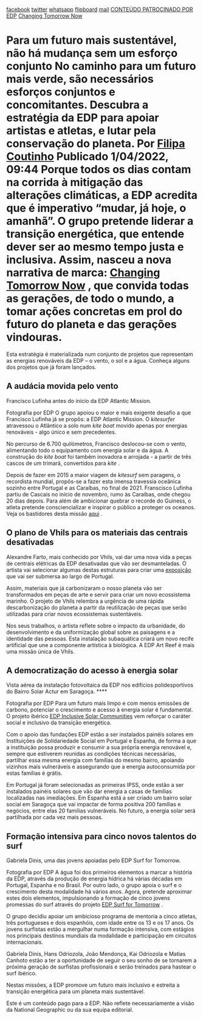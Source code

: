[facebook](https://www.facebook.com/sharer/sharer.php?u=https%3A%2F%2Fwww.natgeo.pt%2Fchanging-tomorrow-now%2F2021%2F12%2Fpara-um-futuro-mais-sustentavel-nao-ha-mudanca-sem-um-esforco-conjunto) [twitter](https://twitter.com/share?url=https%3A%2F%2Fwww.natgeo.pt%2Fchanging-tomorrow-now%2F2021%2F12%2Fpara-um-futuro-mais-sustentavel-nao-ha-mudanca-sem-um-esforco-conjunto&via=natgeo&text=Para%20um%20futuro%20mais%20sustent%C3%A1vel%2C%20n%C3%A3o%20h%C3%A1%20mudan%C3%A7a%20sem%20um%20esfor%C3%A7o%20conjunto) [whatsapp](https://web.whatsapp.com/send?text=https%3A%2F%2Fwww.natgeo.pt%2Fchanging-tomorrow-now%2F2021%2F12%2Fpara-um-futuro-mais-sustentavel-nao-ha-mudanca-sem-um-esforco-conjunto) [flipboard](https://share.flipboard.com/bookmarklet/popout?v=2&title=Para%20um%20futuro%20mais%20sustent%C3%A1vel%2C%20n%C3%A3o%20h%C3%A1%20mudan%C3%A7a%20sem%20um%20esfor%C3%A7o%20conjunto&url=https%3A%2F%2Fwww.natgeo.pt%2Fchanging-tomorrow-now%2F2021%2F12%2Fpara-um-futuro-mais-sustentavel-nao-ha-mudanca-sem-um-esforco-conjunto) [mail](mailto:?subject=NatGeo&body=https%3A%2F%2Fwww.natgeo.pt%2Fchanging-tomorrow-now%2F2021%2F12%2Fpara-um-futuro-mais-sustentavel-nao-ha-mudanca-sem-um-esforco-conjunto%20-%20Para%20um%20futuro%20mais%20sustent%C3%A1vel%2C%20n%C3%A3o%20h%C3%A1%20mudan%C3%A7a%20sem%20um%20esfor%C3%A7o%20conjunto) [CONTEÚDO PATROCINADO POR EDP](https://www.edp.com/pt-pt/changing-tomorrow-now) [Changing Tomorrow Now](https://www.natgeo.pt/meio-ambiente) 
# Para um futuro mais sustentável, não há mudança sem um esforço conjunto No caminho para um futuro mais verde, são necessários esforços conjuntos e concomitantes. Descubra a estratégia da EDP para apoiar artistas e atletas, e lutar pela conservação do planeta. Por [Filipa Coutinho](https://www.natgeo.pt/autor/filipa-coutinho) Publicado 1/04/2022, 09:44 Porque todos os dias contam na corrida à mitigação das alterações climáticas, a EDP acredita que é imperativo “mudar, já hoje, o amanhã”. O grupo pretende liderar a transição energética, que entende dever ser ao mesmo tempo justa e inclusiva. Assim, nasceu a nova narrativa de marca: [**Changing Tomorrow Now**](https://www.edp.com/pt-pt/changing-tomorrow-now) , que convida todas as gerações, de todo o mundo, a tomar ações concretas em prol do futuro do planeta e das gerações vindouras. 

Esta estratégia é materializada num conjunto de projetos que representam as energias renováveis da EDP – o vento, o sol e a água. Conheça alguns dos projetos que já foram lançados. 

## **A audácia movida pelo vento** 
Francisco Lufinha antes do início da EDP Atlantic Mission. 

Fotografia por EDP O grupo apoiou o maior e mais exigente desafio a que Francisco Lufinha já se propôs: a EDP Atlantic Mission. O _kitesurfer_ atravessou o Atlântico a solo num _kite boat_ movido apenas por energias renováveis - algo único e sem precedentes. 

No percurso de 6.700 quilómetros, Francisco deslocou-se com o vento, alimentando todo o equipamento com energia solar e da água. A construção do _kite boat_ foi também inovadora e arrojada - a partir de três cascos de um trimarã, convertidos para _kite_ . 

Depois de fazer em 2015 a maior viagem de _kitesurf_ sem paragens, o recordista mundial, propôs-se a fazer esta imensa travessia oceânica sozinho entre Portugal e as Caraíbas, no final de 2021. Franscisco Lufinha partiu de Cascais no início de novembro, rumo às Caraíbas, onde chegou 20 dias depois. Para além de ambicionar quebrar o recorde do Guiness, o atleta pretende consciencializar e inspirar o público a proteger os oceanos. Veja os bastidores desta missão [aqui](https://www.edp.com/pt-pt/changing-tomorrow-now/edp-atlantic-mission) . 

## **O plano de Vhils para os materiais das centrais desativadas** 
Alexandre Farto, mais conhecido por Vhils, vai dar uma nova vida a peças de centrais elétricas da EDP desativadas que vão ser desmanteladas. O artista vai selecionar algumas destas estruturas para criar uma [exposição](https://www.edp.com/pt-pt/changing-tomorrow-now/edp-art-reef) que vai ser submersa ao largo de Portugal. 

Assim, materiais que já carbonizaram o nosso planeta vão ser transformados em peças de arte e servir para criar um novo ecossistema marinho. O projeto de Vhils relembra a urgência de uma rápida descarbonização do planeta a partir da reutilização de peças que serão utilizadas para criar novos ecossistemas sustentáveis. 

Nos seus trabalhos, o artista reflete sobre o impacto da urbanidade, do desenvolvimento e da uniformização global sobre as paisagens e a identidade das pessoas. Esta instalação subaquática criará um novo recife artificial que une a componente artística à biológica. A EDP Art Reef é mais uma missão única de Vhils. 

## **A democratização do acesso à energia solar** 
Vista aérea da instalação fotovoltaica da EDP nos edifícios polidesportivos do Bairro Solar Actur em Saragoça. **** 

Fotografia por EDP Para um futuro mais limpo e com menos emissões de carbono, potenciar o crescimento e acesso à energia solar é fundamental. O projeto ibérico [EDP Inclusive Solar Communities](https://www.edp.com/pt-pt/changing-tomorrow-now/edp-inclusive-solar-communities) vem reforçar o caráter social e inclusivo da transição energética. 

Com o apoio das fundações EDP estão a ser instalados painéis solares em Instituições de Solidariedade Social em Portugal e Espanha, de forma a que a instituição possa produzir e consumir a sua própria energia renovável e, sempre que estiverem reunidas as condições técnicas necessárias, partilhar essa mesma energia com famílias do mesmo bairro, apoiando vizinhos mais vulneráveis e assegurando que a energia autoconsumida por estas famílias é grátis. 

Em Portugal já foram selecionadas as primeiras IPSS, onde estão a ser instalados painéis solares que vão dar energia a casas de famílias localizadas nas imediações. Em Espanha está a ser criado um bairro solar social em Saragoça que vai impactar de forma positiva 200 famílias e negócios, entre elas 20 famílias vulneráveis. No futuro, a energia solar será partilhada por cada vez mais pessoas. 

## **Formação intensiva para cinco novos talentos do surf** 
Gabriela Dinis, uma das jovens apoiadas pelo EDP Surf for Tomorrow. 

Fotografia por EDP A água foi dos primeiros elementos a marcar a história da EDP, através da produção de energia hídrica há várias décadas em Portugal, Espanha e no Brasil. Por outro lado, o grupo apoia o surf e o crescimento desta modalidade há vários anos. Agora, pretende aproximar estes dois elementos, impulsionando a formação de cinco jovens promessas do surf através do projeto [EDP Surf for Tomorrow](https://www.edp.com/pt-pt/changing-tomorrow-now/edp-surf-for-tomorrow) . 

O grupo decidiu apoiar um ambicioso programa de mentoria a cinco atletas, três portugueses e dois espanhóis, com idade entre os 13 e os 17 anos. Os jovens surfistas estão a mergulhar numa formação intensiva, com estágios nos principais destinos mundiais da modalidade e participação em circuitos internacionais. 

Gabriela Dinis, Hans Odriozola, João Mendonça, Kai Odriozola e Matias Canhoto estão a ter a oportunidade de seguir o seu sonho de se tornarem a próxima geração de surfistas profissionais e serão treinados para hastear o surf ibérico. 

Nestas missões, a EDP promove um futuro mais inclusivo e estreita a transição energética para um planeta mais sustentável. 

Este é um conteúdo pago para a EDP. Não reflete necessariamente a visão da National Geographic ou da sua equipa editorial. 

